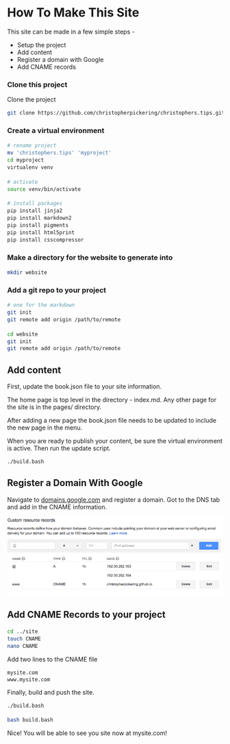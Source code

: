 # How To Make This Site

This site can be made in a few simple steps -
* Setup the project
* Add content
* Register a domain with Google
* Add CNAME records

### Clone this project

Clone the project

```sh
git clone https://github.com/christopherpickering/christophers.tips.git
```

### Create a virtual environment

```sh
# rename project
mv 'christophers.tips' 'myproject'
cd myproject
virtualenv venv

# activate
source venv/bin/activate

# install packages
pip install jinja2
pip install markdown2
pip install pigments
pip install html5print
pip install csscompressor
```

### Make a directory for the website to generate into

```sh
mkdir website
```

### Add a git repo to your project

```sh
# one for the markdown
git init 
git remote add origin /path/to/remote

cd website
git init
git remote add origin /path/to/remote

```

## Add content

First, update the book.json file to your site information.

The home page is top level in the directory - index.md. Any other page for the site is in the pages/ directory.

After adding a new page the book.json file needs to be updated to include the new page in the menu.

When you are ready to publish your content, be sure the virtual environment is active. Then run the update script.

```sh
./build.bash
```

## Register a Domain With Google

Navigate to [domains.google.com](domains.google.com) and register a domain. Got to the DNS tab and add in the CNAME information.

![CNAME](/static/img/make_this_site-CNAME.png)

## Add CNAME Records to your project

```sh
cd ../site
touch CNAME
nano CNAME
```

Add two lines to the CNAME file

```
mysite.com
www.mysite.com
```

Finally, build and push the site.

```sh
./build.bash

bash build.bash
```

Nice! You will be able to see you site now at mysite.com!
